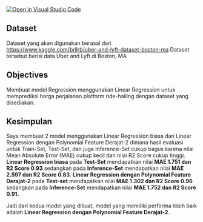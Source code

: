 [![Open in Visual Studio Code](https://classroom.github.com/assets/open-in-vscode-c66648af7eb3fe8bc4f294546bfd86ef473780cde1dea487d3c4ff354943c9ae.svg)](https://classroom.github.com/online_ide?assignment_repo_id=8372165&assignment_repo_type=AssignmentRepo)


## Dataset 

Dataset yang akan digunakan berasal dari https://www.kaggle.com/brllrb/uber-and-lyft-dataset-boston-ma
Dataset tersebut berisi data Uber and Lyft di Boston, MA


## Objectives 

Membuat model Regression menggunakan Linear Regression untuk memprediksi harga perjalanan platform ride-hailing dengan dataset yang disediakan.


## Kesimpulan

Saya membuat 2 model menggunakan Linear Regression biasa dan Linear Regression dengan Polynomial Feature Derajat-2 dimana hasil evaluasi untuk Train-Set, Test-Set, dan juga Inference-Set cukup bagus karena nilai Mean Absolute Error (MAE) cukup kecil dan nilai R2 Score cukup tinggi. **Linear Regression biasa** pada **Test-Set** mendapatkan nilai **MAE 1.751 dan R2 Score 0.93** sedangkan pada **Inference-Set** mendapatkan nilai **MAE 2.597 dan R2 Score 0.83**. **Linear Regression dengan Polynomial Feature Derajat-2** pada **Test-set** mendapatkan nilai **MAE 1.302 dan R2 Score 0.96** sedangkan pada **Inference-Set** mendapatkan nilai **MAE 1.752 dan R2 Score 0.91.**

Jadi dari kedua model yang dibuat, model yang memiliki performa lebih baik adalah **Linear Regression dengan Polynomial Feature Derajat-2**.

